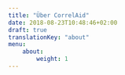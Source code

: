 ```yaml
---
title: "Über CorrelAid"
date: 2018-08-23T10:48:46+02:00
draft: true
translationKey: "about"
menu: 
    about:
        weight: 1
---
```


